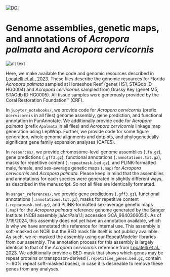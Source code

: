 [![DOI](https://zenodo.org/badge/DOI/10.5281/zenodo.12021087.svg)](https://doi.org/10.5281/zenodo.12021087)

# Genome assemblies, genetic maps, and annotations of _Acropora palmata_ and _Acropora cervicornis_

![alt text](https://github.com/mistergroot/apal_acer_genomes/blob/main/Apalm_Acer_photo.jpg?raw=true)

Here, we make available the code and genomic resources described in [Locatelli et al., 2023](https://doi.org/10.1101/2023.12.22.573044). These files describe the genomic resources for Florida _Acropora palmata_ sampled at Horseshoe Reef (genet HS1, STAGdb ID HG0004) and _Acropora cervicornis_ sampled from Grassy Key (genet M5, STAGdb ID HG0005). All tissue samples were generously provided by the Coral Restoration Foundation™ (CRF).

In `jupyter_notebooks/`, we provide code for _Acropora cervicornis_ (prefix `Acervicornis` in all files) genome assembly, gene prediction, and functional annotation in FunAnnotate. We additionally provide code for _Acropora palmata_ (prefix `Apalmata` in all files) and _Acropora cervicornis_ linkage map generation using LepWrap. Further, we provide code for some figure generation, whole genome alignments and dotplots, and phylogenetically significant gene family expansion analyses (CAFE5).

In `resources/`, we provide chromosome-level genome assemblies (`.fa.gz`), gene predictions (`.gff3.gz`), functional annotations (`.annotations.txt.gz`), masks for repetitive content (`.repeatmask.bed.gz`), and PLINK-formatted male, female, and sex-average genetic maps (`.map`) for _Acropora cervicornis_ and _Acropora palmata_. Please keep in mind that the assemblies and annotations for each species were generated in slightly different ways, as described in the manuscript. So not all files are identically formatted. 

In `sanger_references/`, we provide gene predictions (`.gff3.gz`), functional annotations (`.annotations.txt.gz`), masks for repetitive content (`.repeatmask.bed.gz`), and PLINK-formatted sex-average genetic maps (`.map`) for the _Acropora palmata_ reference genome generated by the Sanger Institute (NCBI assembly jaAcrPala1.1; accession GCA_964030605.1). As of 7/19/2024, this assembly does not yet have an annotation available, which is why we have annotated this reference for internal use. This assembly is soft-masked on NCBI but the BED mask file itself is not publicly available. As such, we re-masked the assembly using our RepeatModeler libraries from our assembly. The annotation process for this assembly is largely identical to that of the _Acropora cervicornis_ reference from [Locatelli et al., 2023](https://doi.org/10.1101/2023.12.22.573044). We additionally provide a BED-mask that shows which genes may be repeat proteins or transposon-derived (`.repetitive_genes.bed.gz`, contain >=90% repeat soft-masked bases), in case it is desireable to remove these genes from any analyses.
